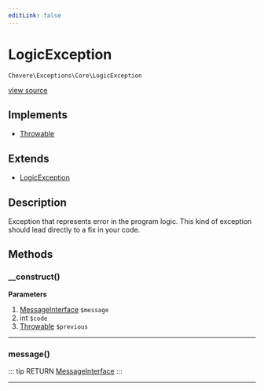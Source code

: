 ```yaml
---
editLink: false
---
```


# LogicException

`Chevere\Exceptions\Core\LogicException`

[view source](https://github.com/chevere/chevere/blob/master/exceptions/Core/LogicException.php)

## Implements

- [Throwable](https://www.php.net/manual/class.throwable)

## Extends

- [LogicException](https://www.php.net/manual/class.logicexception)

## Description

Exception that represents error in the program logic. This kind of exception should lead directly to a fix in your code.

## Methods

### __construct()

**Parameters**

1. [MessageInterface](../../Interfaces/Message/MessageInterface.md) `$message`
2. int `$code`
3. [Throwable](https://www.php.net/manual/class.throwable) `$previous`

---

### message()

::: tip RETURN
[MessageInterface](../../Interfaces/Message/MessageInterface.md)
:::

---

